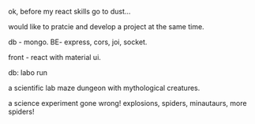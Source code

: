 ok, before my react skills go to dust...

would like to pratcie and develop a project at the same time.


db - mongo.
BE- express, cors, joi, socket.

front - react with material ui.

db:
labo run

a scientific lab maze dungeon with mythological creatures.

a science experiment gone wrong!
explosions, spiders, minautaurs, more spiders!


